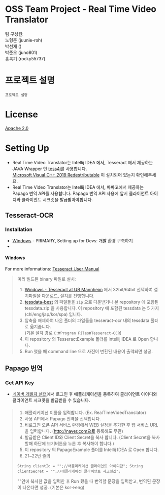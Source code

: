 # OSS Team Project - Real Time Video Translator

팀 구성원:   
노형준 (juunie-roh)   
박선재 ()   
박준오 (juno801)   
홍록기 (rocky55737)

# 프로젝트 설명

`프로젝트 설명`

# License

[Apache 2.0](LICENSE.md)

# Setting Up

* Real Time Video Translator는 Intellij IDEA 에서, Tesseract 에서 제공하는 JAVA Wrapper 인 [tess4j](https://github.com/nguyenq/tess4j, "tess4j")를 사용합니다.   
[Microsoft Visual C++ 2019 Redestributable](https://visualstudio.microsoft.com/ko/downloads/) 이 설치되어 있는지 확인해주세요.
* Real Time Video Translator는 Intellij IDEA 에서, 파파고에서 제공하는 Papago 번역 API를 사용합니다. Papago 번역 API 사용에 앞서 클라이언트 아이디와 클라이언트 시크릿을 발급받아야합니다.

## Tesseract-OCR
### Installation

* [Windows](README.md#windows) - PRIMARY, Setting up for Devs: 개발 환경 구축하기
* 

#### Windows

For more informations: [Tesseract User Manual](https://tesseract-ocr.github.io/tessdoc/Home.html, "Install tesseract via pre-built binary files")   

> 미리 빌드된 binary 파일로 설치:   
> 1. [Windows - Tesseract at UB Mannheim](https://github.com/UB-Mannheim/tesseract/wiki) 에서 32bit/64bit 선택하여 설치파일을 다운로드, 설치를 진행합니다.   
> 2. [tessdata-best](https://github.com/tesseract-ocr/tessdata_best) 의 파일들을 `zip` 으로 다운받거나 본 repository 에 포함된 tessdata.zip 을 사용합니다.
> 이 repository 에 포함된 tessdata 는 5 가지(chi/eng/jap/kor/spa) 입니다.
> 3. 압축을 해제하여 나온 폴더의 파일들을 tesseract-ocr 내의 tessdata 폴더로 옮겨줍니다.   
>   (기본 설치 경로 `C:₩Program Files₩Tesseract-OCR`)
> 4. 이 repository 의 TesseractExample 폴더를 Intellij IDEA 로 Open 합니다.
> 5. Run 했을 때 command line 으로 사진이 변환된 내용이 출력되면 성공.

## Papago 번역
### Get API Key

* [네이버 개발자 센터](https://developers.naver.com/apps/#/register)에서 로그인 후 애플리케이션을 등록하여 클라이언트 아이디와 클라이언트 시크릿을 발급받을 수 있습니다.

####
> 1. 애플리케이션 이름을 입력합니다. (Ex. RealTimeVideoTranslator)
> 2. 사용 API에서 Papago 번역을 선택합니다.
> 3. 비로그인 오픈 API 서비스 환경에서 WEB 설정을 추가한 후 웹 서비스 URL을 입력합니다. (http://naver.com으로 등록해도 무관)
> 4. 발급받은 Client ID와 Client Secret을 복사 합니다. (Client Secret을 복사할때 하단에 보기버튼을 누른 후 복사해야 합니다.)
> 5. 이 repository 의 PapagoExample 폴더를 Intellij IDEA 로 Open 합니다.
> 6. 21~22번 줄의
> 
>   `
>     String clientId = "";//애플리케이션 클라이언트 아이디값";
>     String clientSecret = "";//애플리케이션 클라이언트 시크릿값";
>   `
> 
>    ""안에 복사한 값을 입력한 후 Run 했을 때 번역할 문장을 입력받고, 번역된 문장이 나온다면 성공. (기본은 kor->eng)
